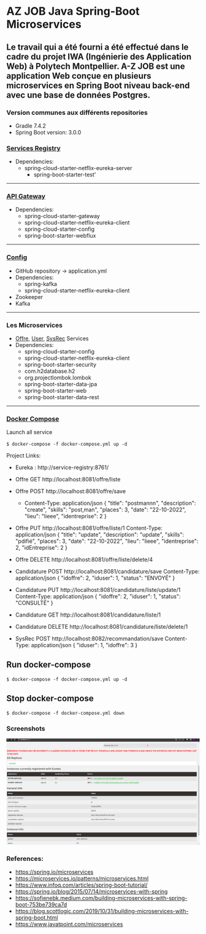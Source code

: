# AZ JOB Java Spring-Boot Microservices 
Le travail qui a été fourni a été effectué dans le cadre du projet IWA (Ingénierie des Application Web) à Polytech Montpellier.
A-Z JOB est une application Web conçue en plusieurs microservices en Spring Boot niveau back-end avec une base de données Postgres. 
---
### Version communes  aux différents repositories
  - Gradle 7.4.2
  - Spring Boot version: 3.0.0

### [Services Registry](link)
- Dependencies:
  - spring-cloud-starter-netflix-eureka-server
	- spring-boot-starter-test'
---
### [API Gateway]()
- Dependencies:
  - spring-cloud-starter-gateway  
  - spring-cloud-starter-netflix-eureka-client
  - spring-cloud-starter-config
  - spring-boot-starter-webflux
---
### [Config]()
- GitHub repository -> application.yml 
- Dependencies:
  - spring-kafka
  - spring-cloud-starter-netflix-eureka-client
- Zookeeper 
- Kafka
---

### Les Microservices
- [Offre](offre), [User](user), [SysRec](sys-rec) Services
- Dependencies:
  - spring-cloud-starter-config
  - spring-cloud-starter-netflix-eureka-client
  - spring-boot-starter-security
  - com.h2database.h2
  - org.projectlombok.lombok
  - spring-boot-starter-data-jpa
  - spring-boot-starter-web 
  - spring-boot-starter-data-rest
---

### [Docker Compose]()
Launch all service
```shell
$ docker-compose -f docker-compose.yml up -d
```

Project Links: 
- Eureka : http://service-registry:8761/
- Offre GET http://localhost:8081/offre/liste
- Offre POST http://localhost:8081/offre/save
  - Content-Type: application/json
    {
    "title": "postmannn",
    "description": "create",
    "skills": "post,man",
    "places": 3,
    "date": "22-10-2022",
    "lieu": "lieee",
    "identreprise": 2
    }
- Offre PUT http://localhost:8081/offre/liste/1
  Content-Type: application/json
  {
  "title": "update",
  "description": "update",
  "skills": "pdifié",
  "places": 3,
  "date": "22-10-2022",
  "lieu": "lieee",
  "identreprise": 2,
  "idEntreprise": 2
  }
- Offre DELETE http://localhost:8081/offre/liste/delete/4
- Candidature POST http://localhost:8081/candidature/save
  Content-Type: application/json
  {
  "idoffre": 2,
  "iduser": 1,
  "status": "ENVOYÉ"
  }
- Candidature PUT http://localhost:8081/candidature/liste/update/1
  Content-Type: application/json 
  {
  "idoffre": 2,
  "iduser": 1,
  "status": "CONSULTÉ"
  }
- Candidature GET http://localhost:8081/candidature/liste/1
- Candidature DELETE http://localhost:8081/candidature/liste/delete/1

- SysRec POST http://localhost:8082/recommandation/save
  Content-Type: application/json 
  {
  "iduser": 1,
  "idoffre": 3
  }


## Run docker-compose
```shell
$ docker-compose -f docker-compose.yml up -d
```

## Stop docker-compose
```shell
$ docker-compose -f docker-compose.yml down
```

### Screenshots

![All Microservices UP](files/pictures/EUREAK.png)

### References:

- https://spring.io/microservices
- https://microservices.io/patterns/microservices.html
- https://www.infoq.com/articles/spring-boot-tutorial/
- https://spring.io/blog/2015/07/14/microservices-with-spring
- https://sofienebk.medium.com/building-microservices-with-spring-boot-753be739ca7d
- https://blog.scottlogic.com/2019/10/31/building-microservices-with-spring-boot.html
- https://www.javatpoint.com/microservices
